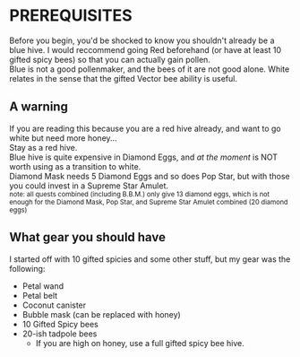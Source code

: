 PREREQUISITES
=====
Before you begin, you'd be shocked to know you shouldn't already be a blue hive. I would reccommend going Red beforehand (or have at least 10 gifted spicy bees) so that you can actually gain pollen.<br>
Blue is not a good pollenmaker, and the bees of it are not good alone. White relates in the sense that the gifted Vector bee ability is useful.

A warning
-----
If you are reading this because you are a red hive already, and want to go white but need more honey...<br>
Stay as a red hive.<br>
Blue hive is quite expensive in Diamond Eggs, and *at the moment* is NOT worth using as a transition to white.<br>
Diamond Mask needs 5 Diamond Eggs and so does Pop Star, but with those you could invest in a Supreme Star Amulet.<br>
<sub>note: all quests combined (including B.B.M.) only give 13 diamond eggs, which is not enough for the Diamond Mask, Pop Star, and Supreme Star Amulet combined (20 diamond eggs)</sub>

What gear you should have
-----
I started off with 10 gifted spicies and some other stuff, but my gear was the following:
* Petal wand<br>
* Petal belt<br>
* Coconut canister<br>
* Bubble mask (can be replaced with honey)<br>
* 10 Gifted Spicy bees<br>
* 20-ish tadpole bees<br>
  * If you are high on honey, use a full gifted spicy bee hive.<br>
